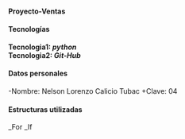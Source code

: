 #### Proyecto-Ventas
#### Tecnologías
**Tecnologia1: _python_**<br>
**Tecnologia2: _Git-Hub_**
#### Datos personales
-Nombre: Nelson Lorenzo Calicio Tubac
+Clave: 04
#### Estructuras utilizadas
_For
_If